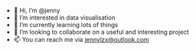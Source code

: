 - 👋 Hi, I’m @jenny
- 👀 I’m interested in data visualisation
- 🌱 I’m currently learning lots of things
- 💞️ I’m looking to collaborate on a useful and interesting project
- 📫 You can reach me via jennylzx@outlook.com

<!---
jennylzx/jennylzx is a ✨ special ✨ repository because its `README.md` (this file) appears on your GitHub profile.
You can click the Preview link to take a look at your changes.
--->
